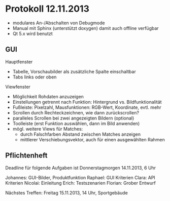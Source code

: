 Protokoll 12.11.2013
====================

- modulares An-/Abschalten von Debugmode
- Manual mit Sphinx (unterstützt doxygen) damit auch offline verfügbar
- Qt 5.x wird benutzt

GUI
---

Hauptfenster
- Tabelle, Vorschaubilder als zusätzliche Spalte einschaltbar
- Tabs links oder oben

Viewfenster
- Möglichkeit Rohdaten anzuzeigen
- Einstellungen getrennt nach Funktion: Hintergrund vs. Bildfunktionalität
- Fußleiste: Pixelzahl, Mausfunktionen: RGB-Wert, Koordinate, evtl. mehr
- Scrollen durch Rechteckzeichnen, wie dann zurückscrollen?
- paralleles Scrollen bei zwei angezeigten Bildern (optional)
- Toolleiste (erst Funktion auswählen, dann im Bild anwenden)
- mögl. weitere Views für Matches:
  - durch Falschfarben Abstand zwischen Matches anzeigen
  - mittlerer Verschiebungsvektor, auch für einen ausgewählten Rahmen

Pflichtenheft
-------------

Deadline für folgende Aufgaben ist Donnerstagmorgen 14.11.2013, 6 Uhr

Johannes: GUI-Bilder, Produktfunktion
Raphael: GUI Kriterien
Clara: API Kriterien
Nicolai: Einleitung
Erich: Testszenarien
Florian: Grober Entwurf

Nächstes Treffen: Freitag 15.11.2013, 14 Uhr, Sportgebäude
